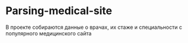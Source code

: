 # Parsing-medical-site
В проекте собираются данные  о врачах, их стаже и специальности с популярного медицинского сайта
